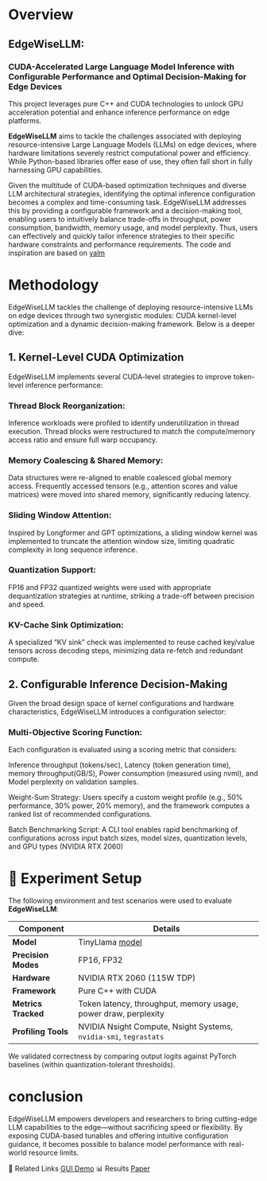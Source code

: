 # Overview
## EdgeWiseLLM: 
### CUDA-Accelerated Large Language Model Inference with Configurable Performance and Optimal Decision-Making for Edge Devices
This project leverages pure C++ and CUDA technologies to unlock GPU acceleration potential and enhance inference performance on edge platforms. 

**EdgeWiseLLM** aims to tackle the challenges associated with deploying resource-intensive Large Language Models (LLMs) on edge devices, where hardware limitations severely restrict computational power and efficiency.
While Python-based libraries offer ease of use, they often fall short in fully harnessing GPU capabilities. 

Given the multitude of CUDA-based optimization techniques and diverse LLM architectural strategies, identifying the optimal inference configuration becomes a complex and time-consuming task.
EdgeWiseLLM addresses this by providing a configurable framework and a decision-making tool, enabling users to intuitively balance trade-offs in throughput, power consumption, bandwidth, memory usage, and model perplexity.
Thus, users can effectively and quickly tailor inference strategies to their specific hardware constraints and performance requirements.
The code and inspiration are based on [yalm](https://github.com/andrewkchan/yalm)

# Methodology
EdgeWiseLLM tackles the challenge of deploying resource-intensive LLMs on edge devices through two synergistic modules: CUDA kernel-level optimization and a dynamic decision-making framework. Below is a deeper dive:

## 1. Kernel-Level CUDA Optimization
EdgeWiseLLM implements several CUDA-level strategies to improve token-level inference performance:

### Thread Block Reorganization:
Inference workloads were profiled to identify underutilization in thread execution. Thread blocks were restructured to match the compute/memory access ratio and ensure full warp occupancy.

### Memory Coalescing & Shared Memory:
Data structures were re-aligned to enable coalesced global memory access. Frequently accessed tensors (e.g., attention scores and value matrices) were moved into shared memory, significantly reducing latency.

### Sliding Window Attention:
Inspired by Longformer and GPT optimizations, a sliding window kernel was implemented to truncate the attention window size, limiting quadratic complexity in long sequence inference.

### Quantization Support:
FP16 and FP32 quantized weights were used with appropriate dequantization strategies at runtime, striking a trade-off between precision and speed.

### KV-Cache Sink Optimization:
A specialized “KV sink” check was implemented to reuse cached key/value tensors across decoding steps, minimizing data re-fetch and redundant compute.

## 2. Configurable Inference Decision-Making
Given the broad design space of kernel configurations and hardware characteristics, EdgeWiseLLM introduces a configuration selector:

### Multi-Objective Scoring Function:
Each configuration is evaluated using a scoring metric that considers:

Inference throughput (tokens/sec), Latency (token generation time), memory throughput(GB/S), Power consumption (measured using nvml),  and Model perplexity on validation samples.

Weight-Sum Strategy:
Users specify a custom weight profile (e.g., 50% performance, 30% power, 20% memory), and the framework computes a ranked list of recommended configurations.

Batch Benchmarking Script:
A CLI tool enables rapid benchmarking of configurations across input batch sizes, model sizes, quantization levels, and GPU types (NVIDIA RTX 2060)

# 🧪 Experiment Setup

The following environment and test scenarios were used to evaluate **EdgeWiseLLM**:

| Component            | Details                                                   |
|----------------------|-----------------------------------------------------------|
| **Model**            | TinyLlama [model](https://huggingface.co/TinyLlama/TinyLlama-1.1B-Chat-v1.0)|
| **Precision Modes**  | FP16, FP32                                          |
| **Hardware**         | NVIDIA RTX 2060 (115W TDP)                          |
| **Framework**        | Pure C++ with CUDA                                 |
| **Metrics Tracked**  | Token latency, throughput, memory usage, power draw, perplexity |
| **Profiling Tools**  | NVIDIA Nsight Compute, Nsight Systems, `nvidia-smi`, `tegrastats` |
  
We validated correctness by comparing output logits against PyTorch baselines (within quantization-tolerant thresholds).

# conclusion
EdgeWiseLLM empowers developers and researchers to bring cutting-edge LLM capabilities to the edge—without sacrificing speed or flexibility. By exposing CUDA-based tunables and offering intuitive configuration guidance, it becomes possible to balance model performance with real-world resource limits.

🔗 Related Links
[GUI Demo](https://youtu.be/SVmaBCRmV_I)
📊 Results
[Paper](https://drive.google.com/file/d/1xcePLMSPCUD_SqZWu6xA6HGy0d6cT19O/view?usp=sharing)

